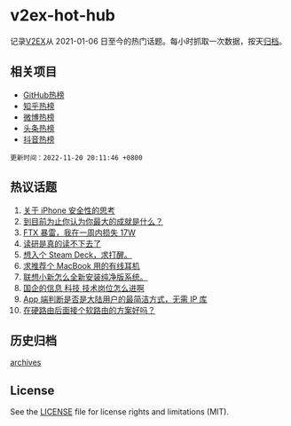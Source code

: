 # v2ex-hot-hub

 记录[V2EX](https://www.v2ex.com/)从 2021-01-06 日至今的热门话题。每小时抓取一次数据，按天[归档](archives)。
 
 ## 相关项目

- [GitHub热榜](https://github.com/snaildev/github-hot-hub)
- [知乎热榜](https://github.com/snaildev/zhihu-hot-hub)
- [微博热榜](https://github.com/snaildev/weibo-hot-hub)
- [头条热榜](https://github.com/snaildev/toutiao-hot-hub)
- [抖音热榜](https://github.com/snaildev/douyin-hot-hub)


 `更新时间：2022-11-20 20:11:46 +0800`

## 热议话题

1. [关于 iPhone 安全性的思考](https://www.v2ex.com/t/896534)
1. [到目前为止你认为你最大的成就是什么？](https://www.v2ex.com/t/896580)
1. [FTX 暴雷，我在一周内损失 17W](https://www.v2ex.com/t/896592)
1. [读研是真的读不下去了](https://www.v2ex.com/t/896530)
1. [想入个 Steam Deck，求打醒。](https://www.v2ex.com/t/896537)
1. [求推荐个 MacBook 用的有线耳机](https://www.v2ex.com/t/896501)
1. [联想小新怎么全新安装纯净版系统。](https://www.v2ex.com/t/896584)
1. [国企的信息 科技 技术岗位怎么进啊](https://www.v2ex.com/t/896533)
1. [App 端判断是否是大陆用户的最简洁方式，无需 IP 库](https://www.v2ex.com/t/896602)
1. [在硬路由后面接个软路由的方案好吗？](https://www.v2ex.com/t/896483)

## 历史归档

[archives](archives)

## License

See the [LICENSE](LICENSE) file for license rights and limitations (MIT).
